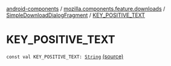 [android-components](../../index.md) / [mozilla.components.feature.downloads](../index.md) / [SimpleDownloadDialogFragment](index.md) / [KEY_POSITIVE_TEXT](./-k-e-y_-p-o-s-i-t-i-v-e_-t-e-x-t.md)

# KEY_POSITIVE_TEXT

`const val KEY_POSITIVE_TEXT: `[`String`](https://kotlinlang.org/api/latest/jvm/stdlib/kotlin/-string/index.html) [(source)](https://github.com/mozilla-mobile/android-components/blob/master/components/feature/downloads/src/main/java/mozilla/components/feature/downloads/SimpleDownloadDialogFragment.kt#L92)